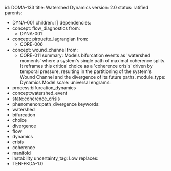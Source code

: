 id: DOMA-133
title: Watershed Dynamics
version: 2.0
status: ratified
parents:
- DYNA-001
children: []
dependencies:
- concept: flow_diagnostics
  from:
  - DYNA-001
- concept: pirouette_lagrangian
  from:
  - CORE-006
- concept: wound_channel
  from:
  - CORE-011
summary: Models bifurcation events as 'watershed moments' where a system's single
  path of maximal coherence splits. It reframes this critical choice as a 'coherence
  crisis' driven by temporal pressure, resulting in the partitioning of the system's
  Wound Channel and the divergence of its future paths.
module_type: Dynamics Model
scale: universal
engrams:
- process:bifurcation_dynamics
- concept:watershed_event
- state:coherence_crisis
- phenomenon:path_divergence
keywords:
- watershed
- bifurcation
- choice
- divergence
- flow
- dynamics
- crisis
- coherence
- manifold
- instability
uncertainty_tag: Low
replaces:
- TEN-FKDA-1.0